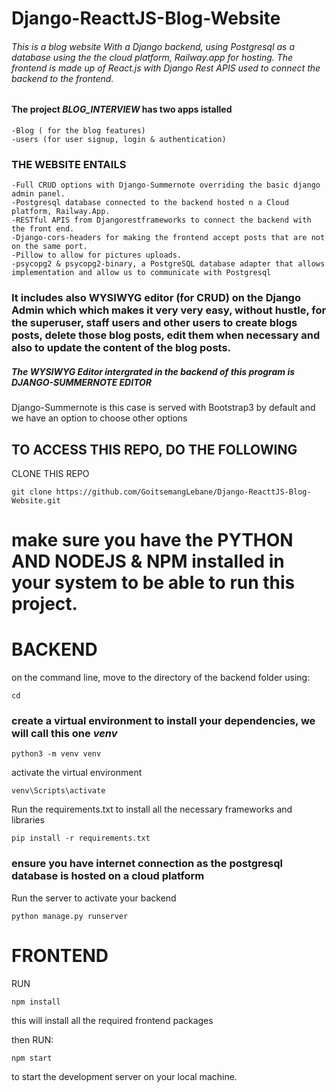# Django-ReacttJS-Blog-Website

###### This is a blog website With a Django backend, using Postgresql as a database using the the cloud platform, Railway.app for hosting. The frontend is made up of React.js with Django Rest APIS used to connect the backend to the frontend.

#### The project *BLOG_INTERVIEW* has two apps istalled
```
-Blog ( for the blog features)
-users (for user signup, login & authentication)
```


### THE WEBSITE ENTAILS
```
-Full CRUD options with Django-Summernote overriding the basic django admin panel.
-Postgresql database connected to the backend hosted n a Cloud platform, Railway.App.
-RESTful APIS from Djangorestframeworks to connect the backend with the front end.
-Django-cors-headers for making the frontend accept posts that are not on the same port.
-Pillow to allow for pictures uploads.
-psycopg2 & psycopg2-binary, a PostgreSQL database adapter that allows implementation and allow us to communicate with Postgresql
```

### It includes also WYSIWYG editor (for CRUD) on the Django Admin which which makes it very very easy, without hustle, for the superuser, staff users and other users to create blogs posts, delete those blog posts, edit them when necessary and also to update the content of the blog posts.

##### The WYSIWYG Editor intergrated in the backend of this program is *DJANGO-SUMMERNOTE EDITOR*
Django-Summernote is this case is served with Bootstrap3 by default and we have an option to choose other options

## TO ACCESS THIS REPO, DO THE FOLLOWING

CLONE THIS REPO 
```
git clone https://github.com/GoitsemangLebane/Django-ReacttJS-Blog-Website.git
```

# make sure you have the **PYTHON** AND **NODEJS & NPM** installed in your system to be able to run this project.

# BACKEND
on the command line, move to the directory of the backend folder using:
```
cd
```

### create a virtual environment to install your dependencies, we will call this one *venv*
```
python3 -m venv venv
```

activate the virtual environment
```
venv\Scripts\activate
```

Run the requirements.txt to install all the necessary frameworks and libraries
```
pip install -r requirements.txt
```

### ensure you have internet connection as the postgresql database is hosted on a cloud platform
Run the server to activate your backend
```
python manage.py runserver
```

# FRONTEND

RUN
```
npm install
```
this will install all the required frontend packages

then RUN:
```
npm start
``` 
to start the development server on your local machine.
